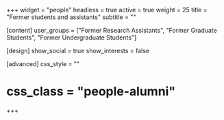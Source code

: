 +++
widget = "people"
headless = true
active = true
weight = 25
title = "Former students and assistants"
subtitle = ""

[content]
  user_groups = ["Former Research Assistants",
                 "Former Graduate Students",
                 "Former Undergraduate Students"]

[design]
  show_social = true
  show_interests = false

[advanced]
 css_style = ""
# css_class = "people-alumni"
+++
